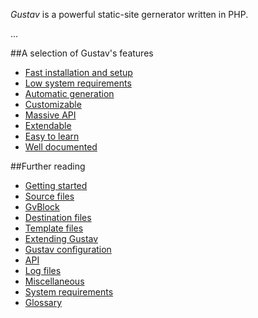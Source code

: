 *Gustav* is a powerful static-site gernerator written in PHP.

...



##A selection of Gustav's features

+   [Fast installation and setup](Getting-started)
+   [Low system requirements](System-requirements)
+   [Automatic generation](Automatic-generation-of-destination-files)
+   [Customizable](Gustav-configuration)
+   [Massive API](API)
+   [Extendable](Extending-Gustav)
+   [Easy to learn](Getting-started)
+   [Well documented](https://github.com/futape/gustav/wiki)



##Further reading

+   [Getting started](Getting-started)
+   [Source files](Source-files)
+   [GvBlock](GvBlock)
+   [Destination files](Destination-files)
+   [Template files](Template-files)
+   [Extending Gustav](Extending-Gustav)
+   [Gustav configuration](Gustav-configuration)
+   [API](API)
+   [Log files](Log-files)
+   [Miscellaneous](Miscellaneous)
+   [System requirements](System-requirements)
+   [Glossary](Glossary)